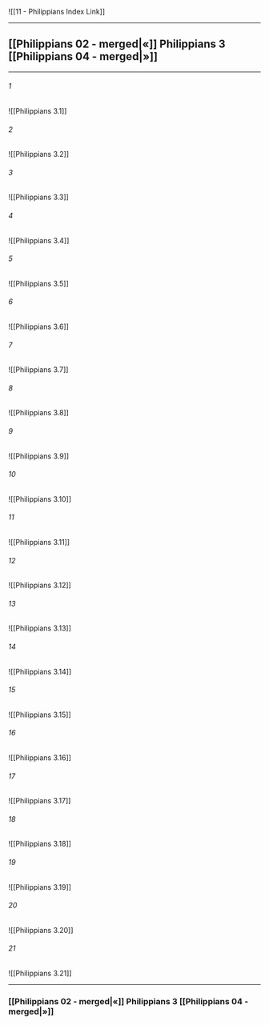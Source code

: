 ![[11 - Philippians Index Link]]

---
##  [[Philippians 02 - merged|«]] Philippians 3 [[Philippians 04 - merged|»]]

---

###### 1
![[Philippians 3.1]] 

###### 2
![[Philippians 3.2]] 

###### 3
![[Philippians 3.3]] 

###### 4
![[Philippians 3.4]]

###### 5 
![[Philippians 3.5]] 

###### 6
![[Philippians 3.6]] 

###### 7
![[Philippians 3.7]] 

###### 8
![[Philippians 3.8]] 

###### 9
![[Philippians 3.9]] 

###### 10
![[Philippians 3.10]] 

###### 11
![[Philippians 3.11]] 

###### 12
![[Philippians 3.12]]

###### 13
![[Philippians 3.13]] 

###### 14
![[Philippians 3.14]] 

###### 15
![[Philippians 3.15]]

###### 16
![[Philippians 3.16]] 

###### 17
![[Philippians 3.17]]

###### 18
![[Philippians 3.18]] 

###### 19
![[Philippians 3.19]] 

###### 20
![[Philippians 3.20]]

###### 21
![[Philippians 3.21]] 


---
###  [[Philippians 02 - merged|«]] Philippians 3 [[Philippians 04 - merged|»]]